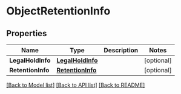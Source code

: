 # ObjectRetentionInfo

## Properties

Name | Type | Description | Notes
------------ | ------------- | ------------- | -------------
**LegalHoldInfo** | [**LegalHoldInfo**](LegalHoldInfo.md) |  | [optional] 
**RetentionInfo** | [**RetentionInfo**](RetentionInfo.md) |  | [optional] 

[[Back to Model list]](../README.md#documentation-for-models) [[Back to API list]](../README.md#documentation-for-api-endpoints) [[Back to README]](../README.md)


